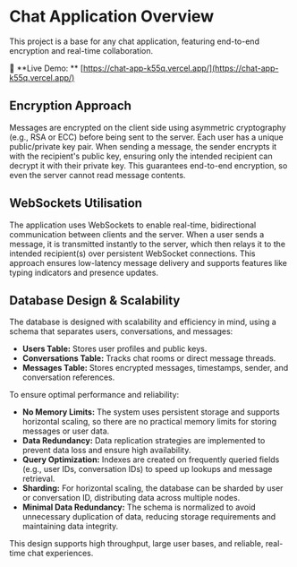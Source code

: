 # Chat Application Overview

This project is a base for any chat application, featuring end-to-end encryption and real-time collaboration.

🔗 **Live Demo: ** [https://chat-app-k55q.vercel.app/](https://chat-app-k55q.vercel.app/)
## Encryption Approach

Messages are encrypted on the client side using asymmetric cryptography (e.g., RSA or ECC) before being sent to the server. Each user has a unique public/private key pair. When sending a message, the sender encrypts it with the recipient's public key, ensuring only the intended recipient can decrypt it with their private key. This guarantees end-to-end encryption, so even the server cannot read message contents.

## WebSockets Utilisation

The application uses WebSockets to enable real-time, bidirectional communication between clients and the server. When a user sends a message, it is transmitted instantly to the server, which then relays it to the intended recipient(s) over persistent WebSocket connections. This approach ensures low-latency message delivery and supports features like typing indicators and presence updates.

## Database Design & Scalability

The database is designed with scalability and efficiency in mind, using a schema that separates users, conversations, and messages:

- **Users Table:** Stores user profiles and public keys.
- **Conversations Table:** Tracks chat rooms or direct message threads.
- **Messages Table:** Stores encrypted messages, timestamps, sender, and conversation references.

To ensure optimal performance and reliability:
- **No Memory Limits:** The system uses persistent storage and supports horizontal scaling, so there are no practical memory limits for storing messages or user data.
- **Data Redundancy:** Data replication strategies are implemented to prevent data loss and ensure high availability.
- **Query Optimization:** Indexes are created on frequently queried fields (e.g., user IDs, conversation IDs) to speed up lookups and message retrieval.
- **Sharding:** For horizontal scaling, the database can be sharded by user or conversation ID, distributing data across multiple nodes.
- **Minimal Data Redundancy:** The schema is normalized to avoid unnecessary duplication of data, reducing storage requirements and maintaining data integrity.

This design supports high throughput, large user bases, and reliable, real-time chat experiences.
